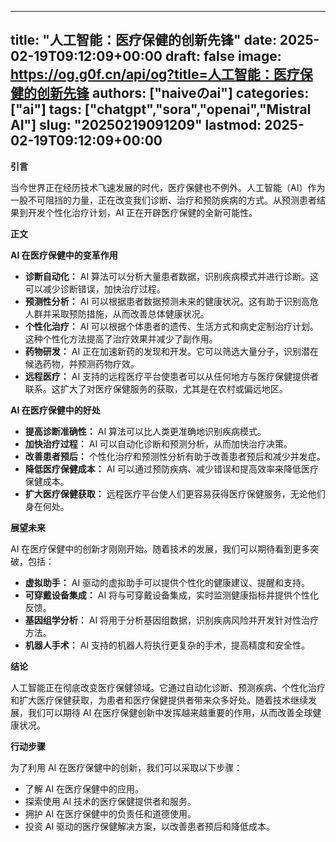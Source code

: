 
---
title: "人工智能：医疗保健的创新先锋"
date: 2025-02-19T09:12:09+00:00
draft: false
image: https://og.g0f.cn/api/og?title=人工智能：医疗保健的创新先锋
authors: ["naiveのai"]
categories: ["ai"]
tags: ["chatgpt","sora","openai","Mistral AI"]
slug: "20250219091209"
lastmod: 2025-02-19T09:12:09+00:00
---
**引言**

当今世界正在经历技术飞速发展的时代，医疗保健也不例外。人工智能（AI）作为一股不可阻挡的力量，正在改变我们诊断、治疗和预防疾病的方式。从预测患者结果到开发个性化治疗计划，AI 正在开辟医疗保健的全新可能性。

**正文**

**AI 在医疗保健中的变革作用**

* **诊断自动化：** AI 算法可以分析大量患者数据，识别疾病模式并进行诊断。这可以减少诊断错误，加快治疗过程。
* **预测性分析：** AI 可以根据患者数据预测未来的健康状况。这有助于识别高危人群并采取预防措施，从而改善总体健康状况。
* **个性化治疗：** AI 可以根据个体患者的遗传、生活方式和病史定制治疗计划。这种个性化方法提高了治疗效果并减少了副作用。
* **药物研发：** AI 正在加速新药的发现和开发。它可以筛选大量分子，识别潜在候选药物，并预测药物疗效。
* **远程医疗：** AI 支持的远程医疗平台使患者可以从任何地方与医疗保健提供者联系。这扩大了对医疗保健服务的获取，尤其是在农村或偏远地区。

**AI 在医疗保健中的好处**

* **提高诊断准确性：** AI 算法可以比人类更准确地识别疾病模式。
* **加快治疗过程：** AI 可以自动化诊断和预测分析，从而加快治疗决策。
* **改善患者预后：** 个性化治疗和预测性分析有助于改善患者预后和减少并发症。
* **降低医疗保健成本：** AI 可以通过预防疾病、减少错误和提高效率来降低医疗保健成本。
* **扩大医疗保健获取：** 远程医疗平台使人们更容易获得医疗保健服务，无论他们身在何处。

**展望未来**

AI 在医疗保健中的创新才刚刚开始。随着技术的发展，我们可以期待看到更多突破，包括：

* **虚拟助手：** AI 驱动的虚拟助手可以提供个性化的健康建议、提醒和支持。
* **可穿戴设备集成：** AI 将与可穿戴设备集成，实时监测健康指标并提供个性化反馈。
* **基因组学分析：** AI 将用于分析基因组数据，识别疾病风险并开发针对性治疗方法。
* **机器人手术：** AI 支持的机器人将执行更复杂的手术，提高精度和安全性。

**结论**

人工智能正在彻底改变医疗保健领域。它通过自动化诊断、预测疾病、个性化治疗和扩大医疗保健获取，为患者和医疗保健提供者带来众多好处。随着技术继续发展，我们可以期待 AI 在医疗保健创新中发挥越来越重要的作用，从而改善全球健康状况。

**行动步骤**

为了利用 AI 在医疗保健中的创新，我们可以采取以下步骤：

* 了解 AI 在医疗保健中的应用。
* 探索使用 AI 技术的医疗保健提供者和服务。
* 拥护 AI 在医疗保健中的负责任和道德使用。
* 投资 AI 驱动的医疗保健解决方案，以改善患者预后和降低成本。